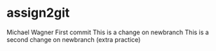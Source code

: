 # assign2git
Michael Wagner
First commit
This is a change on newbranch
This is a second change on newbranch (extra practice)